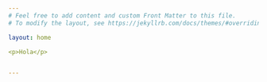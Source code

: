 ```yaml
---
# Feel free to add content and custom Front Matter to this file.
# To modify the layout, see https://jekyllrb.com/docs/themes/#overriding-theme-defaults

layout: home

<p>Hola</p>


---
```

